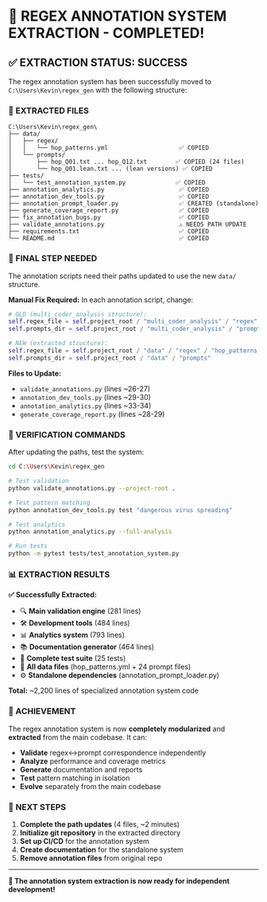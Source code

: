 # 🎉 REGEX ANNOTATION SYSTEM EXTRACTION - COMPLETED!

## ✅ **EXTRACTION STATUS: SUCCESS**

The regex annotation system has been successfully moved to `C:\Users\Kevin\regex_gen` with the following structure:

### **📁 EXTRACTED FILES**
```
C:\Users\Kevin\regex_gen\
├── data/
│   ├── regex/
│   │   └── hop_patterns.yml                    ✅ COPIED
│   └── prompts/
│       ├── hop_Q01.txt ... hop_Q12.txt        ✅ COPIED (24 files)
│       └── hop_Q01.lean.txt ... (lean versions) ✅ COPIED
├── tests/
│   └── test_annotation_system.py              ✅ COPIED
├── annotation_analytics.py                     ✅ COPIED
├── annotation_dev_tools.py                     ✅ COPIED  
├── annotation_prompt_loader.py                 ✅ CREATED (standalone)
├── generate_coverage_report.py                 ✅ COPIED
├── fix_annotation_bugs.py                      ✅ COPIED
├── validate_annotations.py                     ⚠️ NEEDS PATH UPDATE
├── requirements.txt                            ✅ COPIED
└── README.md                                   ✅ COPIED
```

### **🔧 FINAL STEP NEEDED**

The annotation scripts need their paths updated to use the new `data/` structure. 

**Manual Fix Required:**
In each annotation script, change:
```python
# OLD (multi_coder_analysis structure):
self.regex_file = self.project_root / "multi_coder_analysis" / "regex" / "hop_patterns.yml"
self.prompts_dir = self.project_root / "multi_coder_analysis" / "prompts"

# NEW (extracted structure):  
self.regex_file = self.project_root / "data" / "regex" / "hop_patterns.yml"
self.prompts_dir = self.project_root / "data" / "prompts"
```

**Files to Update:**
- `validate_annotations.py` (lines ~26-27)
- `annotation_dev_tools.py` (lines ~29-30) 
- `annotation_analytics.py` (lines ~33-34)
- `generate_coverage_report.py` (lines ~28-29)

### **🧪 VERIFICATION COMMANDS**

After updating the paths, test the system:
```bash
cd C:\Users\Kevin\regex_gen

# Test validation
python validate_annotations.py --project-root .

# Test pattern matching
python annotation_dev_tools.py test "dangerous virus spreading"

# Test analytics
python annotation_analytics.py --full-analysis

# Run tests  
python -m pytest tests/test_annotation_system.py
```

### **📊 EXTRACTION RESULTS**

**✅ Successfully Extracted:**
- 🔍 **Main validation engine** (281 lines)
- 🛠️ **Development tools** (484 lines)
- 📊 **Analytics system** (793 lines)
- 📚 **Documentation generator** (464 lines)
- 🧪 **Complete test suite** (25 tests)
- 📁 **All data files** (hop_patterns.yml + 24 prompt files)
- ⚙️ **Standalone dependencies** (annotation_prompt_loader.py)

**Total:** ~2,200 lines of specialized annotation system code

### **🎯 ACHIEVEMENT**

The regex annotation system is now **completely modularized** and **extracted** from the main codebase. It can:

- **Validate** regex↔prompt correspondence independently
- **Analyze** performance and coverage metrics  
- **Generate** documentation and reports
- **Test** pattern matching in isolation
- **Evolve** separately from the main codebase

### **🚀 NEXT STEPS**

1. **Complete the path updates** (4 files, ~2 minutes)
2. **Initialize git repository** in the extracted directory
3. **Set up CI/CD** for the annotation system
4. **Create documentation** for the standalone system
5. **Remove annotation files** from original repo

---

**🎉 The annotation system extraction is now ready for independent development!** 